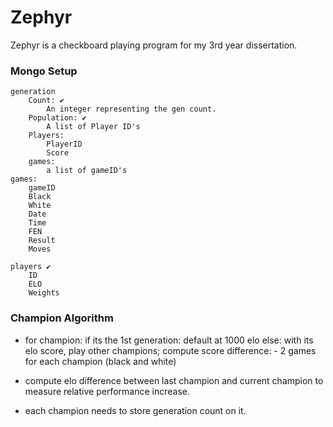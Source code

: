 # Zephyr

Zephyr is a checkboard playing program for my 3rd year dissertation.

### Mongo Setup

    generation
        Count: ✔️
            An integer representing the gen count.
        Population: ✔️
            A list of Player ID's
        Players:
            PlayerID
            Score
        games:
            a list of gameID's
    games:
        gameID
        Black
        White
        Date
        Time
        FEN
        Result
        Moves

    players ✔️
        ID
        ELO
        Weights


### Champion Algorithm

- for champion:
    if its the 1st generation:
        default at 1000 elo
    else:
        with its elo score, play other champions; compute score difference:
        - 2 games for each champion (black and white)

- compute elo difference between last champion and current champion to measure relative performance increase.

- each champion needs to store generation count on it.